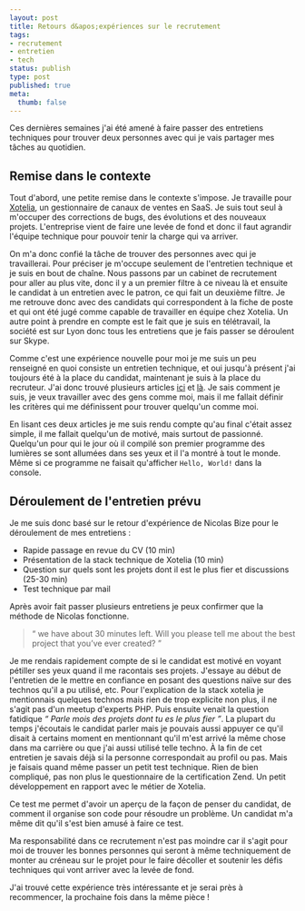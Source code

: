 ```yaml
---
layout: post
title: Retours d&apos;expériences sur le recrutement
tags:
- recrutement
- entretien
- tech
status: publish
type: post
published: true
meta:
  thumb: false
---
```

Ces dernières semaines j'ai été amené à faire passer des entretiens techniques pour trouver deux personnes avec qui je vais partager mes tâches au quotidien.

## Remise dans le contexte

Tout d'abord, une petite remise dans le contexte s'impose. Je travaille pour [Xotelia](http://www.xotelia.com/), un gestionnaire de canaux de ventes en SaaS. Je suis tout seul à m'occuper des corrections de bugs, des évolutions et des nouveaux projets. L'entreprise vient de faire une levée de fond et donc il faut agrandir l'équipe technique pour pouvoir tenir la charge qui va arriver.

On m'a donc confié la tâche de trouver des personnes avec qui je travaillerai. Pour préciser je m'occupe seulement de l'entretien technique et je suis en bout de chaîne. Nous passons par un cabinet de recrutement pour aller au plus vite, donc il y a un premier filtre à ce niveau là et ensuite le candidat à un entretien avec le patron, ce qui fait un deuxième filtre. Je me retrouve donc avec des candidats qui correspondent à la fiche de poste et qui ont été jugé comme capable de travailler en équipe chez Xotelia. Un autre point à prendre en compte est le fait que je suis en télétravail, la société est sur Lyon donc tous les entretiens que je fais passer se déroulent sur Skype.

Comme c'est une expérience nouvelle pour moi je me suis un peu renseigné en quoi consiste un entretien technique, et oui jusqu'à présent j'ai toujours été à la place du candidat, maintenant je suis à la place du recruteur. J'ai donc trouvé plusieurs articles [ici](http://reprogramming.com/hiring-programmers/) et [là](http://www.nicolasbize.com/blog/how-i-ended-up-conducting-the-most-successful-technical-interviews-with-a-single-question/). Je sais comment je suis, je veux travailler avec des gens comme moi, mais il me fallait définir les critères qui me définissent pour trouver quelqu'un comme moi.

En lisant ces deux articles je me suis rendu compte qu'au final c'était assez simple, il me fallait quelqu'un de motivé, mais surtout de passionné. Quelqu'un pour qui le jour où il compilé son premier programme des lumières se sont allumées dans ses yeux et il l'a montré à tout le monde. Même si ce programme ne faisait qu'afficher `Hello, World!` dans la console.

## Déroulement de l'entretien prévu

Je me suis donc basé sur le retour d'expérience de Nicolas Bize pour le déroulement de mes entretiens :

* Rapide passage en revue du CV (10 min)
* Présentation de la stack technique de Xotelia (10 min)
* Question sur quels sont les projets dont il est le plus fier et discussions (25-30 min)
* Test technique par mail

Après avoir fait passer plusieurs entretiens je peux confirmer que la méthode de Nicolas fonctionne.

> &ldquo; we have about 30 minutes left. Will you please tell me about the best project that you’ve ever created? &rdquo;

Je me rendais rapidement compte de si le candidat est motivé en voyant pétiller ses yeux quand il me racontais ses projets. J'essaye au début de l'entretien de le mettre en confiance en posant des questions naïve sur des technos qu'il a pu utilisé, etc. Pour l'explication de la stack xotelia je mentionnais quelques technos mais rien de trop explicite non plus, il ne s'agit pas d'un meetup d'experts PHP. Puis ensuite venait la question fatidique _&ldquo; Parle mois des projets dont tu es le plus fier &rdquo;_. La plupart du temps j'écoutais le candidat parler mais je pouvais aussi appuyer ce qu'il disait à certains moment en mentionnant qu'il m'est arrivé la même chose dans ma carrière ou que j'ai aussi utilisé telle techno. À la fin de cet entretien je savais déjà si la personne correspondait au profil ou pas. Mais je faisais quand même passer un petit test technique. Rien de bien compliqué, pas non plus le questionnaire de la certification Zend. Un petit développement en rapport avec le métier de Xotelia.

Ce test me permet d'avoir un aperçu de la façon de penser du candidat, de comment il organise son code pour résoudre un problème. Un candidat m'a même dit qu'il s'est bien amusé à faire ce test.

Ma responsabilité dans ce recrutement n'est pas moindre car il s'agit pour moi de trouver les bonnes personnes qui seront à même techniquement de monter au créneau sur le projet pour le faire décoller et soutenir les défis techniques qui vont arriver avec la levée de fond.

J'ai trouvé cette expérience très intéressante et je serai près à recommencer, la prochaine fois dans la même pièce !
